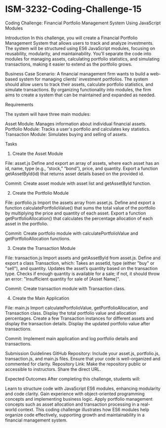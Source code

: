 # ISM-3232-Coding-Challenge-15
Coding Challenge: Financial Portfolio Management System Using JavaScript Modules

Introduction
In this challenge, you will create a Financial Portfolio Management System that allows users to track and analyze investments. The system will be structured using ES6 JavaScript modules, focusing on reusability, modularity, and maintainability. You'll separate the code into modules for managing assets, calculating portfolio statistics, and simulating transactions, making it easier to extend as the portfolio grows.

Business Case
Scenario: A financial management firm wants to build a web-based system for managing clients' investment portfolios. The system should allow users to track their assets, calculate portfolio statistics, and simulate transactions. By organizing functionality into modules, the firm aims to create a system that can be maintained and expanded as needed.

Requirements

The system will have three main modules:

Asset Module: Manages information about individual financial assets.
Portfolio Module: Tracks a user's portfolio and calculates key statistics.
Transaction Module: Simulates buying and selling of assets.

Tasks
1. Create the Asset Module

File: asset.js
Define and export an array of assets, where each asset has an id, name, type (e.g., “stock,” “bond”), price, and quantity.
Export a function getAssetById(id) that returns asset details based on the provided id.

Commit: Create asset module with asset list and getAssetById function.

2. Create the Portfolio Module

File: portfolio.js
Import the assets array from asset.js.
Define and export a function calculatePortfolioValue() that sums the total value of the portfolio by multiplying the price and quantity of each asset.
Export a function getPortfolioAllocation() that calculates the percentage allocation of each asset in the portfolio.

Commit: Create portfolio module with calculatePortfolioValue and getPortfolioAllocation functions.

3. Create the Transaction Module

File: transaction.js
Import assets and getAssetById from asset.js.
Define and export a class Transaction, which:
Takes an assetId, type (either "buy" or "sell"), and quantity.
Updates the asset’s quantity based on the transaction type.
Checks if enough quantity is available for a sale; if not, it should throw an error: "Insufficient quantity for sale of [Asset Name]".

Commit: Create transaction module with Transaction class.

4. Create the Main Application

File: main.js
Import calculatePortfolioValue, getPortfolioAllocation, and Transaction class.
Display the total portfolio value and allocation percentages.
Create a few Transaction instances for different assets and display the transaction details.
Display the updated portfolio value after transactions.

Commit: Implement main application and log portfolio details and transactions.

Submission Guidelines
GitHub Repository: Include your asset.js, portfolio.js, transaction.js, and main.js files. Ensure that your code is well-organized and commented for clarity.
Repository Link: Make the repository public or accessible to instructors. Share the direct URL.

Expected Outcomes
After completing this challenge, students will:

Learn to structure code with JavaScript ES6 modules, enhancing modularity and code clarity.
Gain experience with object-oriented programming concepts and implementing business logic.
Apply portfolio management concepts such as asset allocation and transaction processing in a real-world context.
This coding challenge illustrates how ES6 modules help organize code effectively, supporting growth and maintainability in a financial management system.